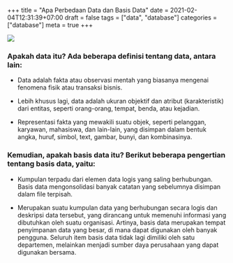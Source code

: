 +++
title = "Apa Perbedaan Data dan Basis Data"
date = 2021-02-04T12:31:39+07:00
draft = false
tags = ["data", "database"]
categories = ["database"]
meta = true
+++

![](https://cdn-images-1.medium.com/max/2400/1*K7ul-sXbltMNC98y1C5sig.png)

### Apakah data itu? Ada beberapa definisi tentang data, antara lain:

* Data adalah fakta atau observasi mentah yang biasanya mengenai fenomena fisik atau transaksi bisnis.

* Lebih khusus lagi, data adalah ukuran objektif dan atribut (karakteristik) dari entitas, seperti orang-orang, tempat, benda, atau kejadian.

* Representasi fakta yang mewakili suatu objek, seperti pelanggan, karyawan, mahasiswa, dan lain-lain, yang disimpan dalam bentuk angka, huruf, simbol, text, gambar, bunyi, dan kombinasinya.

### Kemudian, apakah basis data itu? Berikut beberapa pengertian tentang basis data, yaitu:

* Kumpulan terpadu dari elemen data logis yang saling berhubungan. Basis data mengonsolidasi banyak catatan yang sebelumnya disimpan dalam file terpisah.

* Merupakan suatu kumpulan data yang berhubungan secara logis dan deskripsi data tersebut, yang dirancang untuk memenuhi informasi yang dibutuhkan oleh suatu organisasi. Artinya, basis data merupakan tempat penyimpanan data yang besar, di mana dapat digunakan oleh banyak pengguna. Seluruh item basis data tidak lagi dimiliki oleh satu departemen, melainkan menjadi sumber daya perusahaan yang dapat digunakan bersama.
